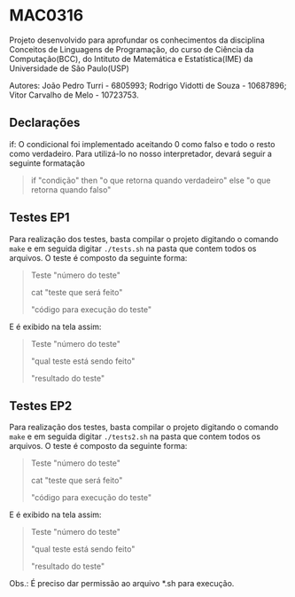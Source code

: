 # MAC0316

Projeto desenvolvido para aprofundar os conhecimentos da disciplina Conceitos de Linguagens de Programação, do curso de Ciência da Computação(BCC), do Intituto de Matemática e Estatística(IME) da Universidade de São Paulo(USP) 

Autores: João Pedro Turri - 6805993; 
         Rodrigo Vidotti de Souza - 10687896; 
         Vitor Carvalho de Melo - 10723753.

## Declarações

if: O condicional foi implementado aceitando 0 como falso e todo o resto como verdadeiro. Para utilizá-lo no nosso interpretador, devará seguir a seguinte formatação

>if "condição" then "o que retorna quando verdadeiro" else "o que retorna quando falso"

## Testes EP1

Para realização dos testes, basta compilar o projeto digitando o comando `make` e em seguida digitar `./tests.sh` na pasta que contem todos os arquivos. O teste é composto da seguinte forma:

>Teste "número do teste"
>
>cat "teste que será feito"
>
>"código para execução do teste"

E é exibido na tela assim:

>Teste "número do teste"
>
>"qual teste está sendo feito"
>
>"resultado do teste"

## Testes EP2

Para realização dos testes, basta compilar o projeto digitando o comando `make` e em seguida digitar `./tests2.sh` na pasta que contem todos os arquivos. O teste é composto da seguinte forma:

>Teste "número do teste"
>
>cat "teste que será feito"
>
>"código para execução do teste"

E é exibido na tela assim:

>Teste "número do teste"
>
>"qual teste está sendo feito"
>
>"resultado do teste"

Obs.: É preciso dar permissão ao arquivo *.sh para execução.
